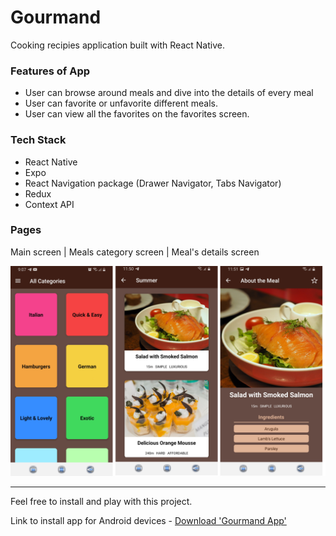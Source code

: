 # Gourmand

Cooking recipies application built with React Native.

### Features of App

- User can browse around meals and dive into the details of every meal
- User can favorite or unfavorite different meals.
- User can view all the favorites on the favorites screen.

### Tech Stack

- React Native
- Expo
- React Navigation package (Drawer Navigator, Tabs Navigator)
- Redux
- Context API

### Pages

Main screen | Meals category screen | Meal's details screen

![Main page](./assets/page.png)

---

Feel free to install and play with this project.

Link to install app for Android devices -
<a href='https://expo.dev/accounts/olekpavlyk/projects/gourmand/builds/84ec0553-0a9b-4523-95a7-53b092c66770'>Download 'Gourmand App'</a>
